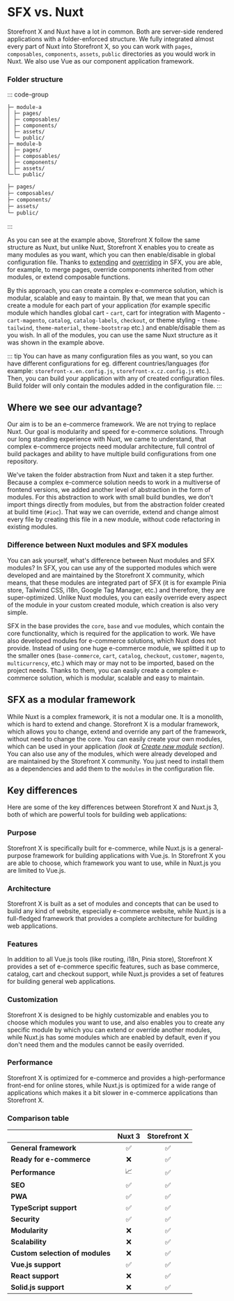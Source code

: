 # SFX vs. Nuxt

Storefront X and Nuxt have a lot in common. Both are server-side rendered applications with a folder-enforced structure. We fully integrated almost every part of Nuxt into Storefront X, so you can work with `pages`, `composables`, `components`, `assets`, `public` directories as you would work in Nuxt. We also use Vue as our component application framework.

### Folder structure

::: code-group

```md{1,7} [SFX]
├─ module-a
│ ├─ pages/
│ ├─ composables/
│ ├─ components/
│ ├─ assets/
│ └─ public/
├─ module-b
│ ├─ pages/
│ ├─ composables/
│ ├─ components/
│ ├─ assets/
└─└─ public/
```

```md [Nuxt]
├─ pages/
├─ composables/
├─ components/
├─ assets/
└─ public/
```

:::

As you can see at the example above, Storefront X follow the same structure as Nuxt, but unlike Nuxt, Storefront X enables you to create as many modules as you want, which you can then enable/disable in global configuration file. Thanks to [extending](/essentials/extending) and [overriding](/essentials/overriding) in SFX, you are able, for example, to merge pages, override components inherited from other modules, or extend composable functions.

By this approach, you can create a complex e-commerce solution, which is modular, scalable and easy to maintain. By that, we mean that you can create a module for each part of your application (for example specific module which handles global cart - `cart`, cart for integration with Magento - `cart-magento`, `catalog`, `catalog-labels`, `checkout`, or theme styling - `theme-tailwind`, `theme-material`, `theme-bootstrap` etc.) and enable/disable them as you wish. In all of the modules, you can use the same Nuxt structure as it was shown in the example above.

::: tip
You can have as many configuration files as you want, so you can have different configurations for eg. different countries/languages (for example: `storefront-x.en.config.js`, `storefront-x.cz.config.js` etc.). Then, you can build your application with any of created configuration files. Build folder will only contain the modules added in the configuration file.
:::

## Where we see our advantage?

Our aim is to be an e-commerce framework. We are not trying to replace Nuxt. Our goal is modularity and speed for e-commerce solutions. Through our long standing experience with Nuxt, we came to understand, that complex e-commerce projects need modular architecture, full control of build packages and ability to have multiple build configurations from one repository.

We've taken the folder abstraction from Nuxt and taken it a step further. Because a complex e-commerce solution needs to work in a multiverse of frontend versions, we added another level of abstraction in the form of modules. For this abstraction to work with small build bundles, we don't import things directly from modules, but from the abstraction folder created at build time (`#ioc`). That way we can override, extend and change almost every file by creating this file in a new module, without code refactoring in existing modules.

### Difference between Nuxt modules and SFX modules

You can ask yourself, what's difference between Nuxt modules and SFX modules? In SFX, you can use any of the supported modules which were developed and are maintained by the Storefront X community, which means, that these modules are integrated part of SFX (it is for example Pinia store, Tailwind CSS, i18n, Google Tag Manager, etc.) and therefore, they are super-optimized. Unlike Nuxt modules, you can easily override every aspect of the module in your custom created module, which creation is also very simple.

SFX in the base provides the `core`, `base` and `vue` modules, which contain the core functionality, which is required for the application to work. We have also developed modules for e-commerce solutions, which Nuxt does not provide. Instead of using one huge e-commerce module, we splitted it up to the smaller ones (`base-commerce`, `cart`, `catalog`, `checkout`, `customer`, `magento`, `multicurrency`, etc.) which may or may not to be imported, based on the project needs. Thanks to them, you can easily create a complex e-commerce solution, which is modular, scalable and easy to maintain.

## SFX as a modular framework

While Nuxt is a complex framework, it is not a modular one. It is a monolith, which is hard to extend and change. Storefront X is a modular framework, which allows you to change, extend and override any part of the framework, without need to change the core. You can easily create your own modules, which can be used in your application _(look at [Create new module](/cookbook/create-new-module) section)_. You can also use any of the modules, which were already developed and are maintained by the Storefront X community. You just need to install them as a dependencies and add them to the `modules` in the configuration file.

## Key differences

Here are some of the key differences between Storefront X and Nuxt.js 3, both of which are powerful tools for building web applications:

### Purpose

Storefront X is specifically built for e-commerce, while Nuxt.js is a general-purpose framework for building applications with Vue.js. In Storefront X you are able to choose, which framework you want to use, while in Nuxt.js you are limited to Vue.js.

### Architecture

Storefront X is built as a set of modules and concepts that can be used to build any kind of website, especially e-commerce website, while Nuxt.js is a full-fledged framework that provides a complete architecture for building web applications.

### Features

In addition to all Vue.js tools (like routing, i18n, Pinia store), Storefront X provides a set of e-commerce specific features, such as base commerce, catalog, cart and checkout support, while Nuxt.js provides a set of features for building general web applications.

### Customization

Storefront X is designed to be highly customizable and enables you to choose which modules you want to use, and also enables you to create any specific module by which you can extend or override another modules, while Nuxt.js has some modules which are enabled by default, even if you don't need them and the modules cannot be easily overrided.

### Performance

Storefront X is optimized for e-commerce and provides a high-performance front-end for online stores, while Nuxt.js is optimized for a wide range of applications which makes it a bit slower in e-commerce applications than Storefront X.

### Comparison table

|                                 | Nuxt 3 | Storefront X |
| ------------------------------- | :----: | :----------: |
| **General framework**           |   ✅   |      ✅      |
| **Ready for e-commerce**        |   ❌   |      ✅      |
| **Performance**                 |   📈   |      ✅      |
| **SEO**                         |   ✅   |      ✅      |
| **PWA**                         |   ✅   |      ✅      |
| **TypeScript support**          |   ✅   |      ✅      |
| **Security**                    |   ✅   |      ✅      |
| **Modularity**                  |   ❌   |      ✅      |
| **Scalability**                 |   ❌   |      ✅      |
| **Custom selection of modules** |   ❌   |      ✅      |
| **Vue.js support**              |   ✅   |      ✅      |
| **React support**               |   ❌   |      ✅      |
| **Solid.js support**            |   ❌   |      ✅      |
